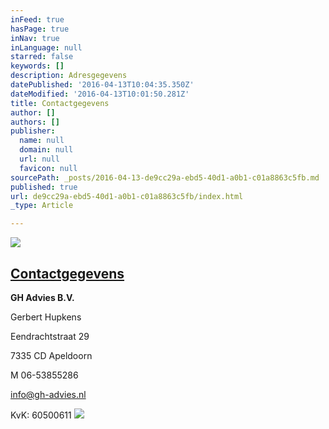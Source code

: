 ```yaml
---
inFeed: true
hasPage: true
inNav: true
inLanguage: null
starred: false
keywords: []
description: Adresgegevens
datePublished: '2016-04-13T10:04:35.350Z'
dateModified: '2016-04-13T10:01:50.281Z'
title: Contactgegevens
author: []
authors: []
publisher:
  name: null
  domain: null
  url: null
  favicon: null
sourcePath: _posts/2016-04-13-de9cc29a-ebd5-40d1-a0b1-c01a8863c5fb.md
published: true
url: de9cc29a-ebd5-40d1-a0b1-c01a8863c5fb/index.html
_type: Article

---
```

![](https://the-grid-user-content.s3-us-west-2.amazonaws.com/453aef15-7d9e-428d-bc0e-f00466c2dbe1.jpg)

## [Contactgegevens][0]

**GH Advies B.V.**

Gerbert Hupkens

Eendrachtstraat 29

7335 CD Apeldoorn

M 06-53855286

[info@gh-advies.nl][1]

KvK: 60500611
![](https://the-grid-user-content.s3-us-west-2.amazonaws.com/bfab8a09-da5e-4837-a558-2dfee03a36bc.jpg)


[0]: http://gh-advies.nl/contact.html#
[1]: mailto:info@gh-advies.nl